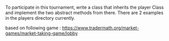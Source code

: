 To participate in this tournament, write a class that inherits the player Class and implement the two abstract methods from there. There are 2 examples in the players directory currently.


based on following game : https://www.tradermath.org/market-games/market-taking-game/lobby